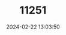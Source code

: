 ---
title: "11251"
category: "Lampsilis binominata"
draft: false
date: 2024-02-22 13:03:50
languages:
  English: ["Lined Pocketbook"]
---